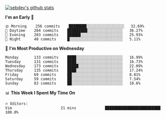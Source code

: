 [![sebdev's github stats](https://github-readme-stats.vercel.app/api?username=sebdeveloper6952)](https://github.com/anuraghazra/github-readme-stats)
<!--START_SECTION:waka-->
**I'm an Early 🐤** 

```text
🌞 Morning    256 commits    ████████░░░░░░░░░░░░░░░░░   32.69% 
🌆 Daytime    284 commits    █████████░░░░░░░░░░░░░░░░   36.27% 
🌃 Evening    203 commits    ██████░░░░░░░░░░░░░░░░░░░   25.93% 
🌙 Night      40 commits     █░░░░░░░░░░░░░░░░░░░░░░░░   5.11%

```
📅 **I'm Most Productive on Wednesday** 

```text
Monday       133 commits    ████░░░░░░░░░░░░░░░░░░░░░   16.99% 
Tuesday      131 commits    ████░░░░░░░░░░░░░░░░░░░░░   16.73% 
Wednesday    173 commits    █████░░░░░░░░░░░░░░░░░░░░   22.09% 
Thursday     135 commits    ████░░░░░░░░░░░░░░░░░░░░░   17.24% 
Friday       69 commits     ██░░░░░░░░░░░░░░░░░░░░░░░   8.81% 
Saturday     59 commits     ██░░░░░░░░░░░░░░░░░░░░░░░   7.54% 
Sunday       83 commits     ██░░░░░░░░░░░░░░░░░░░░░░░   10.6%

```


📊 **This Week I Spent My Time On** 

```text
🔥 Editors: 
Vim                      21 mins             █████████████████████████   100.0%

```


<!--END_SECTION:waka-->
